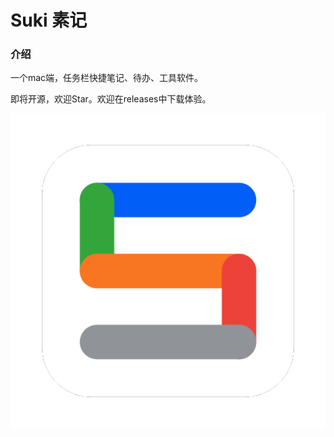 # Suki 素记

### 介绍
一个mac端，任务栏快捷笔记、待办、工具软件。

即将开源，欢迎Star。欢迎在releases中下载体验。

![输入图片说明](images/icon.png)
